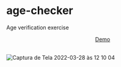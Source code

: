# age-checker
Age verification exercise

<div align= "center" >
  <a href="https://age-checker-adrianalatorre.netlify.app/" terget="_blank">Demo</a>
  </div>
  <br/>

![Captura de Tela 2022-03-28 às 12 10 04](https://user-images.githubusercontent.com/101880897/160430328-6ea150d0-bf74-4b9d-8d56-9d82ccbefd99.png)
